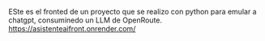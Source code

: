 ESte es el fronted de un proyecto que se realizo con python para emular a chatgpt, consuminedo un LLM de OpenRoute.
https://asistenteaifront.onrender.com/
